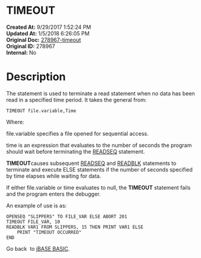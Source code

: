 # TIMEOUT

**Created At:** 9/29/2017 1:52:24 PM  
**Updated At:** 1/5/2018 6:26:05 PM  
**Original Doc:** [278967-timeout](https://docs.jbase.com/36868-jbase-basic/278967-timeout)  
**Original ID:** 278967  
**Internal:** No  


# Description

The statement is used to terminate a read statement when no data has been read in a specified time period. It takes the general from:

```
TIMEOUT file.variable,Time
```

Where:

file.variable specifies a file opened for sequential access.

time is an expression that evaluates to the number of seconds the program should wait before terminating the [READSEQ](./../readseq) statement.

**TIMEOUT**causes subsequent [READSEQ](./../readseq) and [READBLK](./../readblk) statements to terminate and execute ELSE statements if the number of seconds specified by time elapses while waiting for data.

If either file.variable or time evaluates to null, the **TIMEOUT** statement fails and the program enters the debugger.

An example of use is as:

```
OPENSEQ "SLIPPERS" TO FILE_VAR ELSE ABORT 201 
TIMEOUT FILE_VAR, 10
READBLK VAR1 FROM SLIPPERS, 15 THEN PRINT VAR1 ELSE
    PRINT "TIMEOUT OCCURRED"
END
```



Go back  to [jBASE BASIC](./../jbase-basic-programmers-reference-guide).
